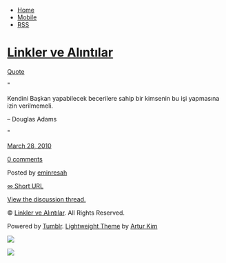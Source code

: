 -   [Home](/)
-   [Mobile](/mobile)
-   [RSS](http://eminresah.tumblr.com/rss)

[Linkler ve Alıntılar](/)
=========================

[Quote](http://eminresah.tumblr.com/post/479697430/kendini-baskan-yapabilecek-becerilere-sahip-bir)

"

Kendini Başkan yapabilecek becerilere sahip bir kimsenin bu işi
yapmasına izin verilmemeli.

– Douglas Adams

"

[March 28,
2010](http://eminresah.tumblr.com/post/479697430/kendini-baskan-yapabilecek-becerilere-sahip-bir)

[0
comments](http://eminresah.tumblr.com/post/479697430/kendini-baskan-yapabilecek-becerilere-sahip-bir#disqus_thread)

Posted by [eminresah](http://eminresah.tumblr.com/)

[∞ Short URL](http://tmblr.co/ZWS1OySbveM)

[View the discussion thread.](http://erblog.disqus.com/?url=ref)

© [Linkler ve Alıntılar](/). All Rights Reserved.

Powered by [Tumblr](http://tumblr.com). [Lightweight
Theme](http://www.tumblr.com/theme/10820) by [Artur
Kim](http://arturkim.com)

![](https://px.srvcs.tumblr.com/impixu?T=1434918931&J=eyJ0eXBlIjoidXJsIiwidXJsIjoiaHR0cDpcL1wvZW1pbnJlc2FoLnR1bWJsci5jb21cL3Bvc3RcLzQ3OTY5NzQzMFwva2VuZGluaS1iYXNrYW4teWFwYWJpbGVjZWstYmVjZXJpbGVyZS1zYWhpcC1iaXIiLCJyZXF0eXBlIjowLCJyb3V0ZSI6IlwvcG9zdFwvOmlkXC86c3VtbWFyeSIsIm5vc2NyaXB0IjoxfQ==&U=FDDPHEGKFI&K=fd0a9b41556622db996b8bac494dce9e6d18cd1ca279c9c5bb66c30c3a0d7f35&R=)

![](https://px.srvcs.tumblr.com/impixu?T=1434918931&J=eyJ0eXBlIjoicG9zdCIsInVybCI6Imh0dHA6XC9cL2VtaW5yZXNhaC50dW1ibHIuY29tXC9wb3N0XC80Nzk2OTc0MzBcL2tlbmRpbmktYmFza2FuLXlhcGFiaWxlY2VrLWJlY2VyaWxlcmUtc2FoaXAtYmlyIiwicmVxdHlwZSI6MCwicm91dGUiOiJcL3Bvc3RcLzppZFwvOnN1bW1hcnkiLCJwb3N0cyI6W3sicG9zdGlkIjoiNDc5Njk3NDMwIiwiYmxvZ2lkIjoiMzY0ODAyOCIsInNvdXJjZSI6MzN9XSwibm9zY3JpcHQiOjF9&U=AIPIHPENNO&K=35d573f3c81dc043c9a0fe09a62c9e99321cb73164a416d5e104c2ec87b688b3&R=)

